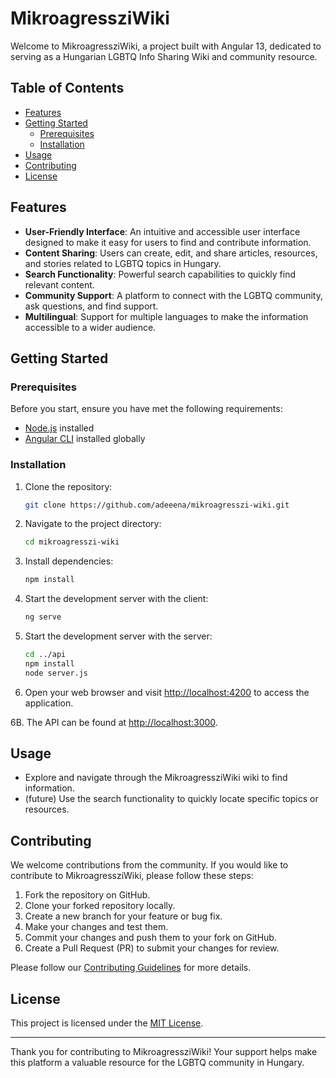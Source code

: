 # MikroagressziWiki

Welcome to MikroagressziWiki, a project built with Angular 13, dedicated to serving as a Hungarian LGBTQ Info Sharing Wiki and community resource.

## Table of Contents

- [Features](#features)
- [Getting Started](#getting-started)
  - [Prerequisites](#prerequisites)
  - [Installation](#installation)
- [Usage](#usage)
- [Contributing](#contributing)
- [License](#license)

## Features

- **User-Friendly Interface**: An intuitive and accessible user interface designed to make it easy for users to find and contribute information.
- **Content Sharing**: Users can create, edit, and share articles, resources, and stories related to LGBTQ topics in Hungary.
- **Search Functionality**: Powerful search capabilities to quickly find relevant content.
- **Community Support**: A platform to connect with the LGBTQ community, ask questions, and find support.
- **Multilingual**: Support for multiple languages to make the information accessible to a wider audience.

## Getting Started

### Prerequisites

Before you start, ensure you have met the following requirements:

- [Node.js](https://nodejs.org/) installed
- [Angular CLI](https://angular.io/cli) installed globally

### Installation

1. Clone the repository:

   ```bash
   git clone https://github.com/adeeena/mikroagresszi-wiki.git
   ```

2. Navigate to the project directory:

   ```bash
   cd mikroagresszi-wiki
   ```

3. Install dependencies:

   ```bash
   npm install
   ```

4. Start the development server with the client:

   ```bash
   ng serve
   ```

5. Start the development server with the server:

   ```bash
   cd ../api
   npm install
   node server.js
   ```

6. Open your web browser and visit [http://localhost:4200](http://localhost:4200) to access the application.

6B. The API can be found at [http://localhost:3000](http://localhost:3000).

## Usage

- Explore and navigate through the MikroagressziWiki wiki to find information.
- (future) Use the search functionality to quickly locate specific topics or resources.

## Contributing

We welcome contributions from the community. If you would like to contribute to MikroagressziWiki, please follow these steps:

1. Fork the repository on GitHub.
2. Clone your forked repository locally.
3. Create a new branch for your feature or bug fix.
4. Make your changes and test them.
5. Commit your changes and push them to your fork on GitHub.
6. Create a Pull Request (PR) to submit your changes for review.

Please follow our [Contributing Guidelines](CONTRIBUTING.md) for more details.

## License

This project is licensed under the [MIT License](LICENSE).

---

Thank you for contributing to MikroagressziWiki! Your support helps make this platform a valuable resource for the LGBTQ community in Hungary.
```
